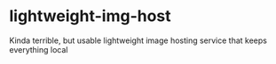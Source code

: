 # lightweight-img-host
 Kinda terrible, but usable lightweight image hosting service that keeps everything local
